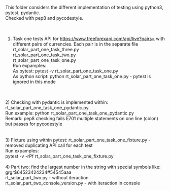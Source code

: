 This folder considers the different implementation of testing using python3, pytest, pydantic. <br/>
Checked with pep8 and pycodestyle.<br/>
<br/>
<br/>
1) Task one tests API for https://www.freeforexapi.com/api/live?pairs= with different pairs of currencies. Each pair is in the separate file<br/>
rt_solar_part_one_task_three.py<br/>
rt_solar_part_one_task_two.py<br/>
rt_solar_part_one_task_one.py<br/>
Run expamples:<br/>
As pytest: pytest -v rt_solar_part_one_task_one.py<br/>
As python script: python rt_solar_part_one_task_one.py - pytest is ignored in this mode<br/>
<br/>
<br/>
2) Checking with pydantic is implemented within: rt_solar_part_one_task_one_pydantic.py.<br/>
Run example: python rt_solar_part_one_task_one_pydantic.py<br/>
Remark: pep8 checking fails E701 multiple statements on one line (colon) but passes for pycodestyle<br/>
<br/>
<br/>
3) Fixture using within pytest: rt_solar_part_one_task_one_fixture.py - removed duplicating API call for each test<br/>
Run expamples:<br/>
pytest -v -rPf rt_solar_part_one_task_one_fixture.py
<br/>
<br/>
4) Part two: find the largest number in the string with special symbols like: grgr$64523424234#54545aaa<br/>
rt_solar_part_two.py - without iteraction<br/>
rt_solar_part_two_console_version.py - with iteraction in console<br/>